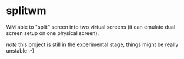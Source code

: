 splitwm
=======

WM able to "split" screen into two virtual screens (it can emulate dual screen setup on one physical screen).

*note* this project is still in the experimental stage, things might be really unstable :-)
